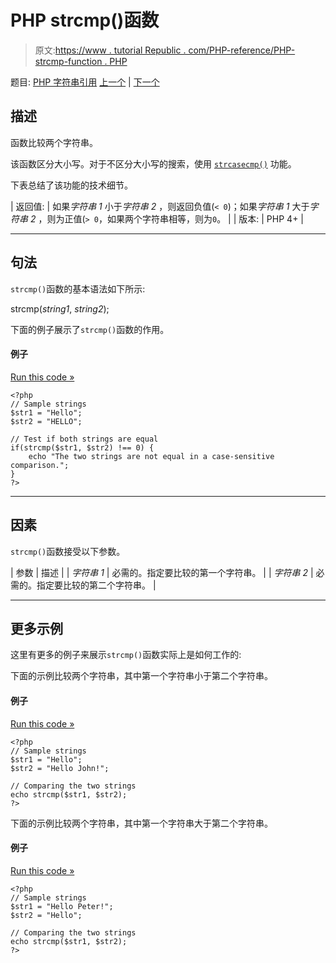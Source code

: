 # PHP strcmp()函数

> 原文:[https://www . tutorial Republic . com/PHP-reference/PHP-strcmp-function . PHP](https://www.tutorialrepublic.com/php-reference/php-strcmp-function.php)

题目: [PHP 字符串引用](php-string-functions.php) [上一个](php-strchr-function.php) | [下一个](php-strcoll-function.php)

## 描述

函数比较两个字符串。

该函数区分大小写。对于不区分大小写的搜索，使用 [`strcasecmp()`](php-strcasecmp-function.php) 功能。

下表总结了该功能的技术细节。

| 返回值: | 如果*字符串 1* 小于*字符串 2* ，则返回负值(`< 0`)；如果*字符串 1* 大于*字符串 2* ，则为正值(`> 0`，如果两个字符串相等，则为`0`。 |
| 版本: | PHP 4+ |

* * *

## 句法

`strcmp()`函数的基本语法如下所示:

strcmp(*string1*, *string2*);

下面的例子展示了`strcmp()`函数的作用。

#### 例子

[Run this code »](../codelab.php?topic=php&file=compare-two-strings-case-sensitively "Run this code to view the output")

```
<?php
// Sample strings
$str1 = "Hello";
$str2 = "HELLO";

// Test if both strings are equal
if(strcmp($str1, $str2) !== 0) {
    echo "The two strings are not equal in a case-sensitive comparison.";
}
?>
```

* * *

## 因素

`strcmp()`函数接受以下参数。

| 参数 | 描述 |
| *字符串 1* | 必需的。指定要比较的第一个字符串。 |
| *字符串 2* | 必需的。指定要比较的第二个字符串。 |

* * *

## 更多示例

这里有更多的例子来展示`strcmp()`函数实际上是如何工作的:

下面的示例比较两个字符串，其中第一个字符串小于第二个字符串。

#### 例子

[Run this code »](../codelab.php?topic=php&file=when-first-string-is-less-than-the-second-in-strcmp "Run this code to view the output")

```
<?php
// Sample strings
$str1 = "Hello";
$str2 = "Hello John!";

// Comparing the two strings
echo strcmp($str1, $str2);
?>
```

下面的示例比较两个字符串，其中第一个字符串大于第二个字符串。

#### 例子

[Run this code »](../codelab.php?topic=php&file=when-first-string-is-greater-than-the-second-in-strcmp "Run this code to view the output")

```
<?php
// Sample strings
$str1 = "Hello Peter!";
$str2 = "Hello";

// Comparing the two strings
echo strcmp($str1, $str2);
?>
```